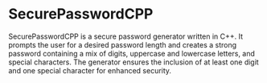 # SecurePasswordCPP
SecurePasswordCPP is a secure password generator written in C++. It prompts the user for a desired password length and creates a strong password containing a mix of digits, uppercase and lowercase letters, and special characters. The generator ensures the inclusion of at least one digit and one special character for enhanced security.

